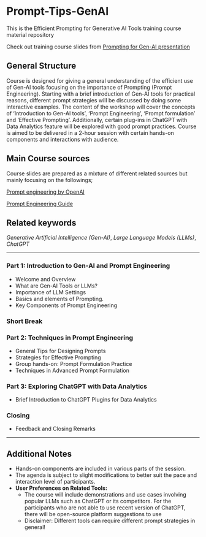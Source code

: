 # Prompt-Tips-GenAI
This is the Efficient Prompting for Generative AI Tools training course material repository

Check out training course slides from [Prompting for Gen-AI presentation](https://dcs-training.github.io/Prompt-Tips-GenAI/docs/index.html)


## General Structure 

Course is designed for giving a general understanding of the efficient use of Gen-AI tools focusing on the importance of Prompting (Prompt Engineering). Starting with a brief introduction of Gen-AI tools for practical reasons, different prompt strategies will be discussed by doing some interactive examples. The content of the workshop will cover the concepts of ‘Introduction to Gen-AI tools’, ‘Prompt Engineering’, ‘Prompt formulation’ and ‘Effective Prompting’. Additionally, certain plug-ins in ChatGPT with Data Analytics feature will be explored with good prompt practices. Course is aimed to be delivered in a 2-hour session with certain hands-on components and interactions with audience.

## Main Course sources 

Course slides are prepared as a mixture of different related sources but mainly focusing on the followings;

[Prompt engineering by OpenAI](https://platform.openai.com/docs/guides/prompt-engineering)

[Prompt Engineering Guide](https://www.promptingguide.ai/)

## Related keywords

*Generative Artificial Intelligence (Gen-AI)*, *Large Language Models (LLMs)*, *ChatGPT*

---
### Part 1: Introduction to Gen-AI and Prompt Engineering
- Welcome and Overview
- What are Gen-AI Tools or LLMs?
- Importance of LLM Settings
- Basics and elements of Prompting. 
- Key Components of Prompt Engineering

### Short Break

### Part 2: Techniques in Prompt Engineering 
- General Tips for Designing Prompts
- Strategies for Effective Prompting
- Group hands-on: Prompt Formulation Practice
- Techniques in Advanced Prompt Formulation

### Part 3: Exploring ChatGPT with Data Analytics
- Brief Introduction to ChatGPT Plugins for Data Analytics

### Closing
- Feedback and Closing Remarks
---

## Additional Notes
- Hands-on components are included in various parts of the session.
- The agenda is subject to slight modifications to better suit the pace and interaction level of participants.
- **User Preferences on Related Tools:**
  * The course will include demonstrations and use cases involving popular LLMs such as ChatGPT or its competitors. For the participants who are not able to use recent version of ChatGPT, there will be open-source platform suggestions to use
  * Disclaimer: Different tools can require different prompt strategies in general!
